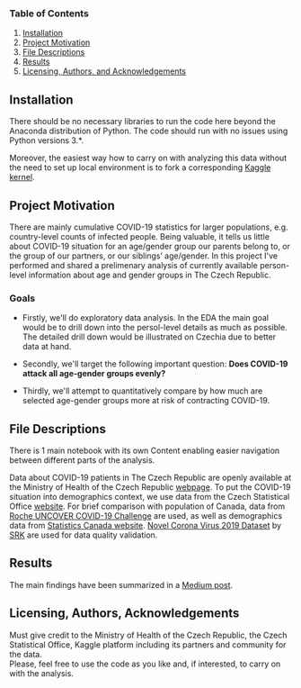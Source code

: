 ### Table of Contents

1. [Installation](#installation)
2. [Project Motivation](#motivation)
3. [File Descriptions](#files)
4. [Results](#results)
5. [Licensing, Authors, and Acknowledgements](#licensing)

## Installation <a name="installation"></a>

There should be no necessary libraries to run the code here beyond the Anaconda distribution of Python.  The code should run with no issues using Python versions 3.*.

Moreover, the easiest way how to carry on with analyzing this data without the need to set up local environment is to fork a corresponding [Kaggle kernel](https://www.kaggle.com/samusram/covid-19-person-level-drill-down-czechia-canada).

## Project Motivation<a name="motivation"></a>

There are mainly cumulative COVID-19 statistics for larger populations, e.g. country-level counts of infected people.
Being valuable, it tells us little about COVID-19 situation for an age/gender group our parents belong to, or the group of our partners, or our siblings’ age/gender.
In this project I've performed and shared a prelimenary analysis of currently available person-level information about age and gender groups in The Czech Republic.

### Goals
  * Firstly, we'll do exploratory data analysis. In the EDA the main goal would be to drill down into the persol-level details as much as possible. The detailed drill down would be illustrated on Czechia due to better data at hand.

  * Secondly, we'll target the following important question:
    **Does COVID-19 attack all age-gender groups evenly?**

  * Thirdly, we'll attempt to quantitatively compare by how much are selected age-gender groups more at risk of contracting COVID-19.

## File Descriptions <a name="files"></a>

There is 1 main notebook with its own Content enabling easier navigation between different parts of the analysis.

Data about COVID-19 patients in The Czech Republic are openly available at the Ministry of Health of the Czech Republic [webpage](https://onemocneni-aktualne.mzcr.cz/api/v1/covid-19). 
To put the COVID-19 situation into demographics context, we use data from the Czech Statistical Office [website](https://www.czso.cz/csu/czso/home).
For brief comparison with population of Canada, data from [Roche UNCOVER COVID-19 Challenge](https://www.kaggle.com/roche-data-science-coalition/uncover) are used, as well as demographics data from [Statistics Canada website](https://www.statcan.gc.ca/eng/start).
[Novel Corona Virus 2019 Dataset](https://www.kaggle.com/sudalairajkumar/novel-corona-virus-2019-dataset) by [SRK](https://www.kaggle.com/sudalairajkumar) are used for data quality validation.

## Results<a name="results"></a>

The main findings have been summarized in a [Medium post](https://medium.com/@raman.samusevich/covid-19-person-level-drill-down-86a14dbbd78b).

## Licensing, Authors, Acknowledgements<a name="licensing"></a>

Must give credit to the Ministry of Health of the Czech Republic, the Czech Statistical Office, Kaggle platform including its partners and community for the data.  
Please, feel free to use the code as you like and, if interested, to carry on with the analysis. 

